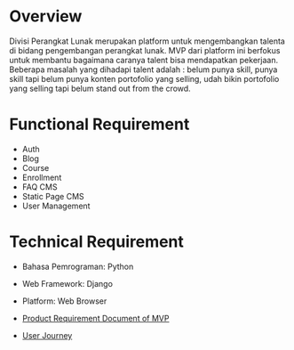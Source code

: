 # Overview
Divisi Perangkat Lunak merupakan platform untuk mengembangkan talenta di bidang pengembangan perangkat lunak. MVP dari platform ini berfokus untuk membantu bagaimana caranya talent bisa mendapatkan pekerjaan. Beberapa masalah yang dihadapi talent adalah : belum punya skill, punya skill tapi belum punya konten portofolio yang selling, udah bikin portofolio yang selling tapi belum stand out from the crowd. 

# Functional Requirement
* Auth
* Blog
* Course
* Enrollment
* FAQ CMS
* Static Page CMS
* User Management

# Technical Requirement
* Bahasa Pemrograman: Python
* Web Framework: Django
* Platform: Web Browser

* [Product Requirement Document of MVP](https://github.com/alviandk/Divisi-Perangkat-Lunak/wiki/Divisi-Perangkat-Lunak-MVP-PRD)
* [User Journey](https://github.com/alviandk/Divisi-Perangkat-Lunak/wiki/User-Journey-MVP)
